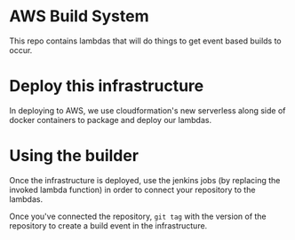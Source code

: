 # AWS Build System
This repo contains lambdas that will do things to get event based builds
to occur. 

# Deploy this infrastructure
In deploying to AWS, we use cloudformation's new serverless along side of docker containers to package and deploy our lambdas.


# Using the builder
Once the infrastructure is deployed, use the jenkins jobs (by replacing the invoked lambda function) in order to connect your repository to the lambdas.

Once you've connected the repository, `git tag` with the version of the repository to create a build event in the infrastructure. 


